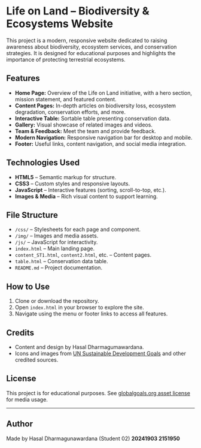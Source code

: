 # Life on Land – Biodiversity & Ecosystems Website

This project is a modern, responsive website dedicated to raising awareness about biodiversity, ecosystem services, and conservation strategies. It is designed for educational purposes and highlights the importance of protecting terrestrial ecosystems.

## Features

- **Home Page:** Overview of the Life on Land initiative, with a hero section, mission statement, and featured content.
- **Content Pages:** In-depth articles on biodiversity loss, ecosystem degradation, conservation efforts, and more.
- **Interactive Table:** Sortable table presenting conservation data.
- **Gallery:** Visual showcase of related images and videos.
- **Team & Feedback:** Meet the team and provide feedback.
- **Modern Navigation:** Responsive navigation bar for desktop and mobile.
- **Footer:** Useful links, content navigation, and social media integration.

## Technologies Used

- **HTML5** – Semantic markup for structure.
- **CSS3** – Custom styles and responsive layouts.
- **JavaScript** – Interactive features (sorting, scroll-to-top, etc.).
- **Images & Media** – Rich visual content to support learning.

## File Structure

- `/css/` – Stylesheets for each page and component.
- `/img/` – Images and media assets.
- `/js/` – JavaScript for interactivity.
- `index.html` – Main landing page.
- `content_ST1.html`, `content2.html`, etc. – Content pages.
- `table.html` – Conservation data table.
- `README.md` – Project documentation.

## How to Use

1. Clone or download the repository.
2. Open `index.html` in your browser to explore the site.
3. Navigate using the menu or footer links to access all features.

## Credits

- Content and design by Hasal Dharmagumawardana.
- Icons and images from [UN Sustainable Development Goals](https://www.globalgoals.org/) and other credited sources.

## License

This project is for educational purposes. See [globalgoals.org asset license](https://www.globalgoals.org/asset-licence/) for media usage.

---

## Author

Made by Hasal Dharmagunawardana (Student 02)
**20241903
2151950**